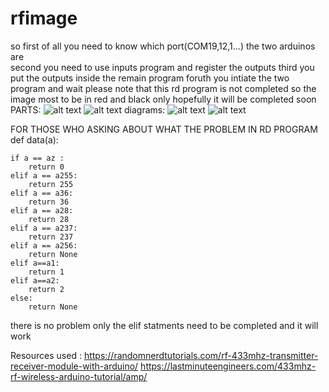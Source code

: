 # rfimage
so first of all you need to know which port(COM19,12,1...) the two arduinos are  
second you need to use inputs program and register the outputs 
third you put the outputs inside the remain program 
foruth you intiate the two program and wait 
please note that this rd program is not completed so the image  most  to be in red and black only 
hopefully it will be completed soon
PARTS:
![alt text](https://community.createlabz.com/wp-content/uploads/2019/04/q-1-600x468.png)
![alt text](https://cdn.sparkfun.com/assets/9/1/e/4/8/515b4656ce395f8a38000000.png)
diagrams:
![alt text](https://image.easyeda.com/histories/3776cb8febd6469da5b45cc5eed88024.png)
![alt text](https://image.easyeda.com/histories/885e0c738c784176809d896cba4d4ae5.png)

FOR THOSE WHO ASKING ABOUT WHAT THE PROBLEM IN RD PROGRAM 
def data(a):

    if a == az :
        return 0
    elif a == a255:
        return 255
    elif a == a36:
        return 36
    elif a == a28:
        return 28
    elif a == a237:
        return 237
    elif a == a256:
        return None
    elif a==a1:
        return 1
    elif a==a2:
        return 2
    else:
        return None
 there is no problem only the elif statments need to be completed  and it will work

Resources used :
https://randomnerdtutorials.com/rf-433mhz-transmitter-receiver-module-with-arduino/
https://lastminuteengineers.com/433mhz-rf-wireless-arduino-tutorial/amp/
